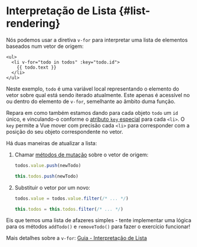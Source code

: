 # Interpretação de Lista {#list-rendering}

Nós podemos usar a diretiva `v-for` para interpretar uma lista de elementos baseados num vetor de origem:

```vue-html
<ul>
  <li v-for="todo in todos" :key="todo.id">
    {{ todo.text }}
  </li>
</ul>
```

Neste exemplo, `todo` é uma variável local representando o elemento do vetor sobre qual está sendo iterado atualmente. Este apenas é acessível no ou dentro do elemento de `v-for`, semelhante ao âmbito duma função.

Repara em como também estamos dando para cada objeto `todo` um `id` único, e vinculando-o conforme o <a target="_blank" href="/api/built-in-special-attributes#key">atributo `key` especial</a> para cada `<li>`. O `key` permite a Vue mover com precisão cada `<li>` para corresponder com a posição do seu objeto correspondente no vetor.

Há duas maneiras de atualizar a lista:

1. Chamar [métodos de mutação](https://stackoverflow.com/questions/9009879/which-javascript-array-functions-are-mutating) sobre o vetor de origem:

   <div class="composition-api">

   ```js
   todos.value.push(newTodo)
   ```

     </div>
     <div class="options-api">

   ```js
   this.todos.push(newTodo)
   ```

   </div>

2. Substituir o vetor por um novo:

   <div class="composition-api">

   ```js
   todos.value = todos.value.filter(/* ... */)
   ```

     </div>
     <div class="options-api">

   ```js
   this.todos = this.todos.filter(/* ... */)
   ```

   </div>

Eis que temos uma lista de afazeres simples - tente implementar uma lógica para os métodos `addTodo()` e `removeTodo()` para fazer o exercício funcionar!

Mais detalhes sobre a `v-for`: <a target="_blank" href="/guide/essentials/list">Guia - Interpretação de Lista</a>
